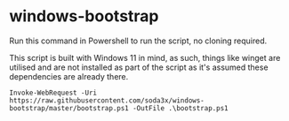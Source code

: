# windows-bootstrap

Run this command in Powershell to run the script, no cloning required.

This script is built with Windows 11 in mind, as such, things like winget are utilised and are not installed as part of the script as it's assumed these dependencies are already there.

`Invoke-WebRequest -Uri https://raw.githubusercontent.com/soda3x/windows-bootstrap/master/bootstrap.ps1 -OutFile .\bootstrap.ps1`
